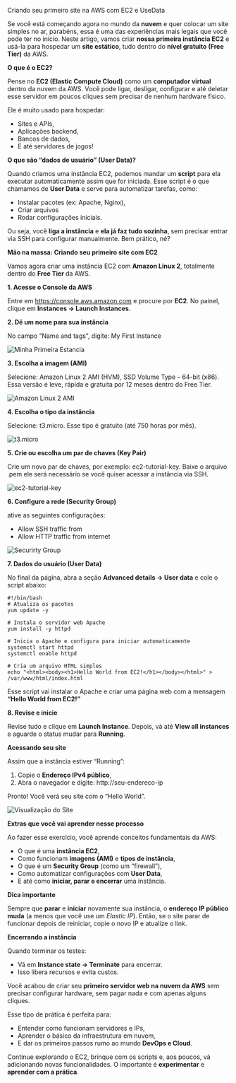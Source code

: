 Criando seu primeiro site na AWS com EC2 e UseData

Se você está começando agora no mundo da **nuvem** e quer colocar um site simples no ar, parabéns, essa é uma das experiências mais legais que você pode ter no início. Neste artigo, vamos criar **nossa primeira instância EC2** e usá-la para hospedar um **site estático**, tudo dentro do **nível gratuito (Free Tier)** da AWS.

**O que é o EC2?**

Pense no **EC2 (Elastic Compute Cloud)** como um **computador virtual** dentro da nuvem da AWS. Você pode ligar, desligar, configurar e até deletar esse servidor em poucos cliques sem precisar de nenhum hardware físico.

Ele é muito usado para hospedar:

- Sites e APIs,
- Aplicações backend,
- Bancos de dados,
- E até servidores de jogos!

**O que são “dados de usuário” (User Data)?**

Quando criamos uma instância EC2, podemos mandar um **script** para ela executar automaticamente assim que for iniciada. Esse script é o que chamamos de **User Data** e serve para automatizar tarefas, como:

- Instalar pacotes (ex: Apache, Nginx),
- Criar arquivos
- Rodar configurações iniciais.

Ou seja, você **liga a instância** e **ela já faz tudo sozinha**, sem precisar entrar via SSH para configurar manualmente. Bem prático, né?

**Mão na massa: Criando seu primeiro site com EC2**

Vamos agora criar uma instância EC2 com **Amazon Linux 2**, totalmente dentro do **Free Tier** da AWS.

**1. Acesse o Console da AWS**

Entre em https://console.aws.amazon.com e procure por **EC2**. No painel, clique em **Instances → Launch Instances**.

**2. Dê um nome para sua instância**

No campo “Name and tags”, digite: My First Instance

![Minha Primeira Estancia](https://dev-to-uploads.s3.amazonaws.com/uploads/articles/sosbns35cu1vr5a9nqry.png)

**3. Escolha a imagem (AMI)**

Selecione: Amazon Linux 2 AMI (HVM), SSD Volume Type – 64-bit (x86). Essa versão é leve, rápida e gratuita por 12 meses dentro do Free Tier.

![Amazon Linux 2 AMI](https://dev-to-uploads.s3.amazonaws.com/uploads/articles/kvd4w71mpmfqsk36zlvj.png)

**4. Escolha o tipo da instância**

Selecione: t3.micro. Esse tipo é gratuito (até 750 horas por mês).

![t3.micro](https://dev-to-uploads.s3.amazonaws.com/uploads/articles/wq2ph02aj1v4y5kcxvpn.png)

**5. Crie ou escolha um par de chaves (Key Pair)**

Crie um novo par de chaves, por exemplo: ec2-tutorial-key. Baixe o arquivo .pem ele será necessário se você quiser acessar a instância via SSH.

![ec2-tutorial-key](https://dev-to-uploads.s3.amazonaws.com/uploads/articles/h6xmtkn6req0oxky801p.png)

**6. Configure a rede (Security Group)**

ative as seguintes configurações:

- Allow SSH traffic from
- Allow HTTP traffic from internet

![Securirty Group](https://dev-to-uploads.s3.amazonaws.com/uploads/articles/jj5qbs3jhv977mn3o1px.png)

**7. Dados do usuário (User Data)**

No final da página, abra a seção **Advanced details → User data** e cole o script abaixo:

```
#!/bin/bash
# Atualiza os pacotes
yum update -y

# Instala o servidor web Apache
yum install -y httpd

# Inicia o Apache e configura para iniciar automaticamente
systemctl start httpd
systemctl enable httpd

# Cria um arquivo HTML simples
echo "<html><body><h1>Hello World from EC2!</h1></body></html>" > /var/www/html/index.html
```

Esse script vai instalar o Apache e criar uma página web com a mensagem **“Hello World from EC2!”**

**8. Revise e inicie**

Revise tudo e clique em **Launch Instance**. Depois, vá até **View all instances** e aguarde o status mudar para **Running**.

**Acessando seu site**

Assim que a instância estiver “Running”:

1. Copie o **Endereço IPv4 público**,
2. Abra o navegador e digite: http://seu-endereco-ip

Pronto! Você verá seu site com o “Hello World”.

![Visualização do Site](https://dev-to-uploads.s3.amazonaws.com/uploads/articles/ybtswh3yhejjx3am9xjf.png)

**Extras que você vai aprender nesse processo**

Ao fazer esse exercício, você aprende conceitos fundamentais da AWS:

- O que é uma **instância EC2**,
- Como funcionam **imagens (AMI)** e **tipos de instância**,
- O que é um **Security Group** (como um “firewall”),
- Como automatizar configurações com **User Data**,
- E até como **iniciar, parar e encerrar** uma instância.

**Dica importante**

Sempre que **parar** e **iniciar** novamente sua instância, o **endereço IP público muda** (a menos que você use um _Elastic IP_). Então, se o site parar de funcionar depois de reiniciar, copie o novo IP e atualize o link.

**Encerrando a instância**

Quando terminar os testes:

- Vá em **Instance state → Terminate** para encerrar.
- Isso libera recursos e evita custos.

Você acabou de criar seu **primeiro servidor web na nuvem da AWS** sem precisar configurar hardware, sem pagar nada e com apenas alguns cliques.

Esse tipo de prática é perfeita para:

- Entender como funcionam servidores e IPs,
- Aprender o básico da infraestrutura em nuvem,
- E dar os primeiros passos rumo ao mundo **DevOps e Cloud**.

Continue explorando o EC2, brinque com os scripts e, aos poucos, vá adicionando novas funcionalidades. O importante é **experimentar** e **aprender com a prática**.
